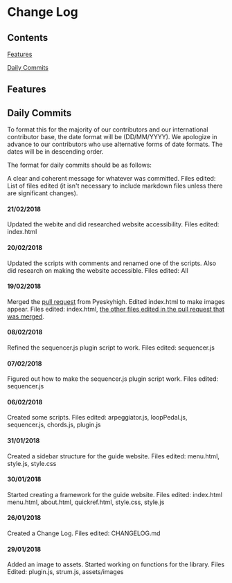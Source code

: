# Change Log

## Contents

[Features](#features)

[Daily Commits](#daily-commits)

## Features

## Daily Commits

To format this for the majority of our contributors and our international contributor base, the date format will be (DD/MM/YYYY). We apologize in advance to our contributors who use alternative forms of date formats. The dates will be in descending order.

The format for daily commits should be as follows:

A clear and coherent message for whatever was committed. Files edited: List of files edited (it isn't necessary to include markdown files unless there are significant changes).

#### 21/02/2018

Updated the webite and did researched website accessibility. Files edited: index.html

#### 20/02/2018

Updated the scripts with comments and renamed one of the scripts. Also did research on making the website accessible. Files edited: All

#### 19/02/2018

Merged the [pull request](https://github.com/kabirnagral/LPXscripts/pull/10) from Pyeskyhigh. Edited index.html to make images appear. Files edited: index.html, [the other files edited in the pull request that was merged](https://github.com/kabirnagral/LPXscripts/pull/10/files).

#### 08/02/2018

Refined the sequencer.js plugin script to work. Files edited: sequencer.js

#### 07/02/2018

Figured out how to make the sequencer.js plugin script work. Files edited: sequencer.js

#### 06/02/2018

Created some scripts. Files edited: arpeggiator.js, loopPedal.js, sequencer.js, chords.js, plugin.js

#### 31/01/2018

Created a sidebar structure for the guide website. Files edited: menu.html, style.js, style.css

#### 30/01/2018

Started creating a framework for the guide website. Files edited: index.html menu.html, about.html, quickref.html, style.css, style.js

#### 26/01/2018

Created a Change Log. Files edited: CHANGELOG.md

#### 29/01/2018

Added an image to assets. Started working on functions for the library. Files Edited: plugin.js, strum.js, assets/images
